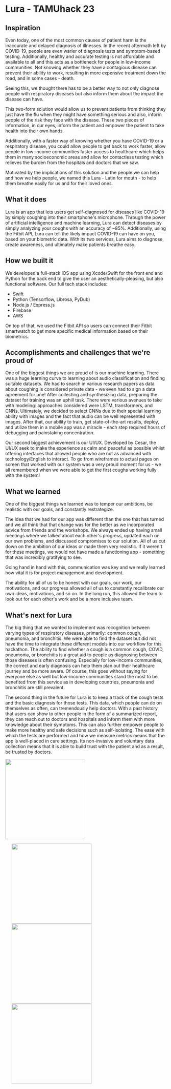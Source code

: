 # Lura - TAMUhack 23

## Inspiration
Even today, one of the most common causes of patient harm is the inaccurate and delayed diagnosis of illnesses. In the recent aftermath left by COVID-19, people are even warier of diagnosis tests and symptom-based testing. Additionally, healthy and accurate testing is not affordable and available to all and this acts as a bottleneck for people in low-income communities. Not knowing whether they have a contagious disease can prevent their ability to work, resulting in more expensive treatment down the road, and in some cases - death. 

Seeing this, we thought there has to be a better way to not only diagnose people with respiratory diseases but also inform them about the impact the disease can have.

This two-form solution would allow us to prevent patients from thinking they just have the flu when they might have something serious and also, inform people of the risk they face with the disease. These two pieces of information, in our eyes, inform the patient and empower the patient to take health into their own hands.

Additionally, with a faster way of knowing whether you have COVID-19 or a respiratory disease, you could allow people to get back to work faster, allow people in low-income communities faster access to healthcare which helps them in many socioeconomic areas and allow for contactless testing which relieves the burden from the hospitals and doctors that we saw.

Motivated by the implications of this solution and the people we can help and how we help people, we named this Lura - Latin for mouth - to help them breathe easily for us and for their loved ones.

## What it does
Lura is an app that lets users get self-diagnosed for diseases like COVID-19 by simply coughing into their smartphone's microphone. Through the power of artificial intelligence and machine learning, Lura can detect diseases by simply analyzing your coughs with an accuracy of ~85%. Additionally, using the Fitbit API, Lura can tell the likely impact COVID-19 can have on you, based on your biometric data. With its two services, Lura aims to diagnose, create awareness, and ultimately make patients breathe easy.

## How we built it
We developed a full-stack iOS app using Xcode/Swift for the front end and Python for the back end to give the user an aesthetically-pleasing, but also functional software. Our full tech stack includes:

 - Swift
 - Python (Tensorflow, Librosa, PyDub)
 - Node.js / Express.js
 - Firebase
 - AWS

On top of that, we used the Fitbit API so users can connect their Fitbit smartwatch to get more specific medical information based on their biometrics.

## Accomplishments and challenges that we're proud of
One of the biggest things we are proud of is our machine learning. There was a huge learning curve to learning about audio classification and finding suitable datasets. We had to search in various research papers as data about coughing is considered private data - we even had to sign a data agreement for one! 
After collecting and synthesizing data, preparing the dataset for training was an uphill task. There were various avenues to take with modeling: approaches considered were LSTM, transformers, and CNNs. Ultimately, we decided to select
CNNs due to their special learning ability with images and the fact that audio can be well represented with images.
After that, our ability to train, get state-of-the-art results, deploy, and utilize them in a mobile app was a miracle - each step required hours of debugging and painstaking concentration.

Our second biggest achievement is our UI/UX. Developed by Cesar, the UI/UX seek to make the experience as calm and peaceful as possible whilst offering interfaces that allowed people who are not as advanced with technology/English to interact.
To go from wireframes to actual pages on screen that worked with our system was a very proud moment for us - we all remembered when we were able to get the first coughs working fully with the system!

## What we learned
One of the biggest things we learned was to temper our ambitions, be realistic with our goals, and constantly restrategize.

The idea that we had for our app was different than the one that has turned and we all think that that change was for the better as we incorporated advice from friends and the workshops.
We always ended up having small meetings where we talked about each other's progress, updated each on our own problems, and discussed compromises to our solution. All of us cut down on the ambition of our ideas or made them very realistic.
If it weren't for these meetings, we would not have made a functioning app - something that was incredibly gratifying to see.

Going hand in hand with this, communication was key and we really learned how vital it is for project management and development.

The ability for all of us to be honest with our goals, our work, our motivations, and our progress allowed all of us to constantly recalibrate our own ideas, motivations, and so on. 
In the long run, this allowed the team to look out for each other's work and be a more inclusive team.


## What's next for Lura
The big thing that we wanted to implement was recognition between varying types of respiratory diseases, primarily: common cough, pneumonia, and bronchitis.
We were able to find the dataset but did not have the time to integrate these different models into our workflow for this hackathon. The ability to find whether a cough
is a common cough, COVID, pneumonia, or bronchitis is a great aid to people as diagnosing between those diseases is often confusing. Especially for low-income
communities, the correct and early diagnosis can help them plan out their healthcare journey and be more aware. Of course, this goes without saying for everyone else
as well but low-income communities stand the most to be benefited from this service as in developing countries, pneumonia and bronchitis are still prevalent. 

The second thing in the future for Lura is to keep a track of the cough tests and the basic diagnosis for those tests. This data, which people can do on themselves
as often, can tremendously help doctors. With a past history that users can show to other people in the form of a summarized report, they can reach out to
doctors and hospitals and inform them with more knowledge about their symptoms. This can also further empower people to make more healthy and safe decisions such as
self-isolating. The ease with which the tests are performed and how we measure metrics means that the app is well-placed in care settings. Its non-invasive and voluntary
data collection means that it is able to build trust with the patient and as a result, be trusted by doctors. 

<img src="https://i.imgur.com/NBRWt0p.png" width="250"/>
<p float="left">
 <img src="https://i.imgur.com/dJgKDMn.jpg" width="250" hspace="20"/>
 <img src="https://i.imgur.com/KgTQD2r.jpg" width="250" hspace="20"/>
 <img src="https://i.imgur.com/VtutJkT.jpg" width="250" hspace="20"/>
</p>
